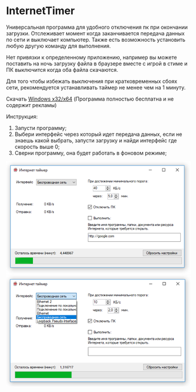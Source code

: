 # InternetTimer
Универсальная программа для удобного отключения пк при окончании загрузки.
Отслеживает момент когда заканчивается передача данных по сети и выключает компьютер.
Также есть возможность установить любую другую команду для выполнения.

Нет привязки к определенному приложению, например вы можете поставить на ночь загрузку файла в браузере вместе с игрой в стиме и ПК выключится когда оба файла скачаются.

Для того чтобы избежать выключения при кратковременных сбоях сети, рекомендуется устанавливать таймер не менее чем на 1 минуту.

Скачать [Windows x32/x64](https://github.com/MaxMls/InternetTimer/releases "Необязательная подсказка")
(Программа полностью бесплатна и не содержит рекламы)


Инструкция:
1. Запусти программу;
2. Выбери интерфейс через который идет передача данных, если не знаешь какой выбрать, запусти загрузку и найди интерфейс где скорость выше 0;
3. Сверни программу, она будет работать в фоновом режиме;



![Иллюстрация к проекту](https://github.com/MaxMls/InternetTimer/blob/master/readme/%D0%A1%D0%BD%D0%B8%D0%BC%D0%BE%D0%BA.PNG)
![Иллюстрация к проекту](https://github.com/MaxMls/InternetTimer/blob/master/readme/%D0%A1%D0%BD%D0%B8%D0%BC%D0%BE%D0%BA2.PNG)
